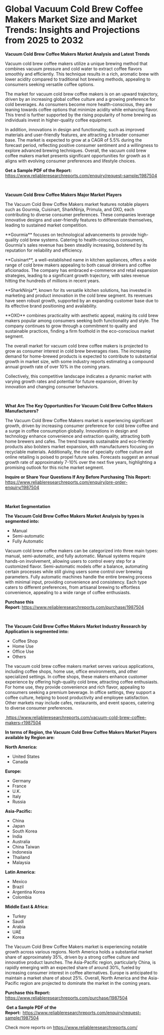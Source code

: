 <p><h1>Global Vacuum Cold Brew Coffee Makers Market Size and Market Trends: Insights and Projections from 2025 to 2032</h1></p><p><strong>Vacuum Cold Brew Coffee Makers Market Analysis and Latest Trends</strong></p>
<p><p>Vacuum cold brew coffee makers utilize a unique brewing method that combines vacuum pressure and cold water to extract coffee flavors smoothly and efficiently. This technique results in a rich, aromatic brew with lower acidity compared to traditional hot brewing methods, appealing to consumers seeking versatile coffee options.</p><p>The market for vacuum cold brew coffee makers is on an upward trajectory, driven by an increasing global coffee culture and a growing preference for cold beverages. As consumers become more health-conscious, they are leaning towards coffee options that minimize acidity while enhancing flavor. This trend is further supported by the rising popularity of home brewing as individuals invest in higher-quality coffee equipment.</p><p>In addition, innovations in design and functionality, such as improved materials and user-friendly features, are attracting a broader consumer base. The market is expected to grow at a CAGR of 5.5% during the forecast period, reflecting positive consumer sentiment and a willingness to explore advanced brewing techniques. Overall, the vacuum cold brew coffee makers market presents significant opportunities for growth as it aligns with evolving consumer preferences and lifestyle choices.</p></p>
<p><strong>Get a Sample PDF of the Report:&nbsp;</strong> <a href="https://www.reliableresearchreports.com/enquiry/request-sample/1987504?utm_campaign=2009&utm_medium=2&utm_source=Github&utm_content=ia&utm_term=10022025&utm_id=vacuum-cold-brew-coffee-makers">https://www.reliableresearchreports.com/enquiry/request-sample/1987504</a></p>
<p>&nbsp;</p>
<p><strong>Vacuum Cold Brew Coffee Makers Major Market Players</strong></p>
<p><p>The Vacuum Cold Brew Coffee Makers market features notable players such as Gourmia, Cuisinart, SharkNinja, Primula, and OXO, each contributing to diverse consumer preferences. These companies leverage innovative designs and user-friendly features to differentiate themselves, leading to sustained market competition.</p><p>**Gourmia** focuses on technological advancements to provide high-quality cold brew systems. Catering to health-conscious consumers, Gourmia's sales revenue has been steadily increasing, bolstered by its reputation for reliability and efficiency.</p><p>**Cuisinart**, a well-established name in kitchen appliances, offers a wide range of cold brew makers appealing to both casual drinkers and coffee aficionados. The company has embraced e-commerce and retail expansion strategies, leading to a significant growth trajectory, with sales revenue hitting the hundreds of millions in recent years.</p><p>**SharkNinja**, known for its versatile kitchen solutions, has invested in marketing and product innovation in the cold brew segment. Its revenues have seen robust growth, supported by an expanding customer base due to its effective brand positioning and availability.</p><p>**OXO** combines practicality with aesthetic appeal, making its cold brew makers popular among consumers seeking both functionality and style. The company continues to grow through a commitment to quality and sustainable practices, finding a firm foothold in the eco-conscious market segment.</p><p>The overall market for vacuum cold brew coffee makers is projected to grow as consumer interest in cold brew beverages rises. The increasing demand for home-brewed products is expected to contribute to substantial growth in market size, with some industry reports estimating a compound annual growth rate of over 10% in the coming years.</p><p>Collectively, this competitive landscape indicates a dynamic market with varying growth rates and potential for future expansion, driven by innovation and changing consumer behaviors.</p></p>
<p>&nbsp;</p>
<p><strong>What Are The Key Opportunities For Vacuum Cold Brew Coffee Makers Manufacturers?</strong></p>
<p><p>The Vacuum Cold Brew Coffee Makers market is experiencing significant growth, driven by increasing consumer preference for cold brew coffee and a surge in coffee consumption globally. Innovations in design and technology enhance convenience and extraction quality, attracting both home brewers and cafes. The trend towards sustainable and eco-friendly products also bolsters market expansion, with manufacturers focusing on recyclable materials. Additionally, the rise of specialty coffee culture and online retailing is poised to propel future sales. Forecasts suggest an annual growth rate of approximately 7-10% over the next five years, highlighting a promising outlook for this niche market segment.</p></p>
<p><strong>Inquire or Share Your Questions If Any Before Purchasing This Report:</strong> <a href="https://www.reliableresearchreports.com/enquiry/pre-order-enquiry/1987504?utm_campaign=2009&utm_medium=2&utm_source=Github&utm_content=ia&utm_term=10022025&utm_id=vacuum-cold-brew-coffee-makers">https://www.reliableresearchreports.com/enquiry/pre-order-enquiry/1987504</a></p>
<p>&nbsp;</p>
<p><strong>Market Segmentation</strong></p>
<p><strong>The Vacuum Cold Brew Coffee Makers Market Analysis by types is segmented into:</strong></p>
<p><ul><li>Manual</li><li>Semi-automatic</li><li>Fully Automatic</li></ul></p>
<p><p>Vacuum cold brew coffee makers can be categorized into three main types: manual, semi-automatic, and fully automatic. Manual systems require hands-on involvement, allowing users to control every step for a customized flavor. Semi-automatic models offer a balance, automating certain processes while still giving users some control over brewing parameters. Fully automatic machines handle the entire brewing process with minimal input, providing convenience and consistency. Each type caters to different preferences, from artisanal brewing to effortless convenience, appealing to a wide range of coffee enthusiasts.</p></p>
<p><strong>Purchase this Report:&nbsp;</strong><a href="https://www.reliableresearchreports.com/purchase/1987504?utm_campaign=2009&utm_medium=2&utm_source=Github&utm_content=ia&utm_term=10022025&utm_id=vacuum-cold-brew-coffee-makers">https://www.reliableresearchreports.com/purchase/1987504</a></p>
<p>&nbsp;</p>
<p><strong>The Vacuum Cold Brew Coffee Makers Market Industry Research by Application is segmented into:</strong></p>
<p><ul><li>Coffee Shop</li><li>Home Use</li><li>Office Use</li><li>Others</li></ul></p>
<p><p>The vacuum cold brew coffee makers market serves various applications, including coffee shops, home use, office environments, and other specialized settings. In coffee shops, these makers enhance customer experience by offering high-quality cold brew, attracting coffee enthusiasts. For home use, they provide convenience and rich flavor, appealing to consumers seeking a premium beverage. In office settings, they support a coffee culture, helping to boost productivity and employee satisfaction. Other markets may include cafes, restaurants, and event spaces, catering to diverse consumer preferences.</p></p>
<p><a href="https://www.reliableresearchreports.com/vacuum-cold-brew-coffee-makers-r1987504?utm_campaign=2009&utm_medium=2&utm_source=Github&utm_content=ia&utm_term=10022025&utm_id=vacuum-cold-brew-coffee-makers">&nbsp;https://www.reliableresearchreports.com/vacuum-cold-brew-coffee-makers-r1987504</a></p>
<p><strong>In terms of Region, the Vacuum Cold Brew Coffee Makers Market Players available by Region are:</strong></p>
<p>
    <p> <strong> North America: </strong>
        <ul>
            <li>United States</li>
            <li>Canada</li>
        </ul>
        </p> 
    <p> <strong> Europe: </strong>
        <ul>
            <li>Germany</li>
            <li>France</li>
            <li>U.K.</li>
            <li>Italy</li>
            <li>Russia</li>
        </ul>
        </p> 
    <p> <strong> Asia-Pacific: </strong>
        <ul>
            <li>China</li>
            <li>Japan</li>
            <li>South Korea</li>
            <li>India</li>
            <li>Australia</li>
            <li>China Taiwan</li>
            <li>Indonesia</li>
            <li>Thailand</li>
            <li>Malaysia</li>
        </ul>
        </p> 
    <p> <strong> Latin America: </strong>
        <ul>
            <li>Mexico</li>
            <li>Brazil</li>
            <li>Argentina Korea</li>
            <li>Colombia</li>
        </ul>
        </p> 
    <p> <strong> Middle East & Africa: </strong>
        <ul>
            <li>Turkey</li>
            <li>Saudi</li>
            <li>Arabia</li>
            <li>UAE</li>
            <li>Korea</li>
        </ul>
    </p>
    </p>
<p><p>The Vacuum Cold Brew Coffee Makers market is experiencing notable growth across various regions. North America holds a substantial market share of approximately 35%, driven by a strong coffee culture and innovative product launches. The Asia-Pacific region, particularly China, is rapidly emerging with an expected share of around 30%, fueled by increasing consumer interest in coffee alternatives. Europe is anticipated to maintain a market share of about 25%. Overall, North America and the Asia-Pacific region are projected to dominate the market in the coming years.</p></p>
<p><strong>Purchase this Report: </strong><a href="https://www.reliableresearchreports.com/purchase/1987504?utm_campaign=2009&utm_medium=2&utm_source=Github&utm_content=ia&utm_term=10022025&utm_id=vacuum-cold-brew-coffee-makers">https://www.reliableresearchreports.com/purchase/1987504</a></p>
<p>&nbsp;<strong>Get a Sample PDF of the Report:&nbsp;&nbsp;</strong><a href="https://www.reliableresearchreports.com/enquiry/request-sample/1987504?utm_campaign=2009&utm_medium=2&utm_source=Github&utm_content=ia&utm_term=10022025&utm_id=vacuum-cold-brew-coffee-makers">https://www.reliableresearchreports.com/enquiry/request-sample/1987504</a></p>
<p><strong></strong></p>
<p>Check more reports on <a href="https://www.reliableresearchreports.com/?utm_campaign=2009&utm_medium=2&utm_source=Github&utm_content=ia&utm_term=10022025&utm_id=vacuum-cold-brew-coffee-makers">https://www.reliableresearchreports.com/</a></p>
